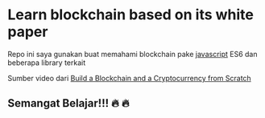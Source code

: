 # Learn blockchain based on its white paper 

Repo ini saya gunakan buat memahami blockchain pake [javascript](https://developer.mozilla.org/en-US/docs/Web/JavaScript) ES6 dan beberapa library terkait

Sumber video dari [Build a Blockchain and a Cryptocurrency from Scratch](https://www.udemy.com/build-blockchain/)


## Semangat Belajar!!! :fire: :fire: